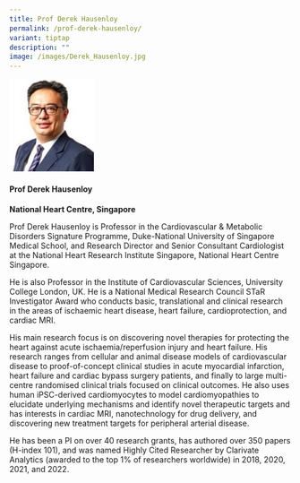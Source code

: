 ```yaml
---
title: Prof Derek Hausenloy
permalink: /prof-derek-hausenloy/
variant: tiptap
description: ""
image: /images/Derek_Hausenloy.jpg
---
```

<p></p>
<div class="isomer-image-wrapper">
<img style="width: 30%;" height="auto" width="100%" alt="" src="/images/ASPIRE Network /Derek_Hausenloy.jpg">
</div>
<h4>Prof Derek Hausenloy</h4>
<p><strong>National Heart Centre, Singapore</strong>
</p>
<p>Prof Derek Hausenloy is Professor in the Cardiovascular &amp; Metabolic
Disorders Signature Programme, Duke-National University of Singapore Medical
School, and Research Director and Senior Consultant Cardiologist at the
National Heart Research Institute Singapore, National Heart Centre Singapore.</p>
<p>He is also Professor in the Institute of Cardiovascular Sciences, University
College London, UK. He is a National Medical Research Council STaR Investigator
Award who conducts basic, translational and clinical research in the areas
of ischaemic heart disease, heart failure, cardioprotection, and cardiac
MRI.</p>
<p>His main research focus is on discovering novel therapies for protecting
the heart against acute ischaemia/reperfusion injury and heart failure.
His research ranges from cellular and animal disease models of cardiovascular
disease to proof-of-concept clinical studies in acute myocardial infarction,
heart failure and cardiac bypass surgery patients, and finally to large
multi-centre randomised clinical trials focused on clinical outcomes. He
also uses human iPSC-derived cardiomyocytes to model cardiomyopathies to
elucidate underlying mechanisms and identify novel therapeutic targets
and has interests in cardiac MRI, nanotechnology for drug delivery, and
discovering new treatment targets for peripheral arterial disease.</p>
<p>He has been a PI on over 40 research grants, has authored over 350 papers
(H-index 101), and was named Highly Cited Researcher by Clarivate Analytics
(awarded to the top 1% of researchers worldwide) in 2018, 2020, 2021, and
2022.</p>